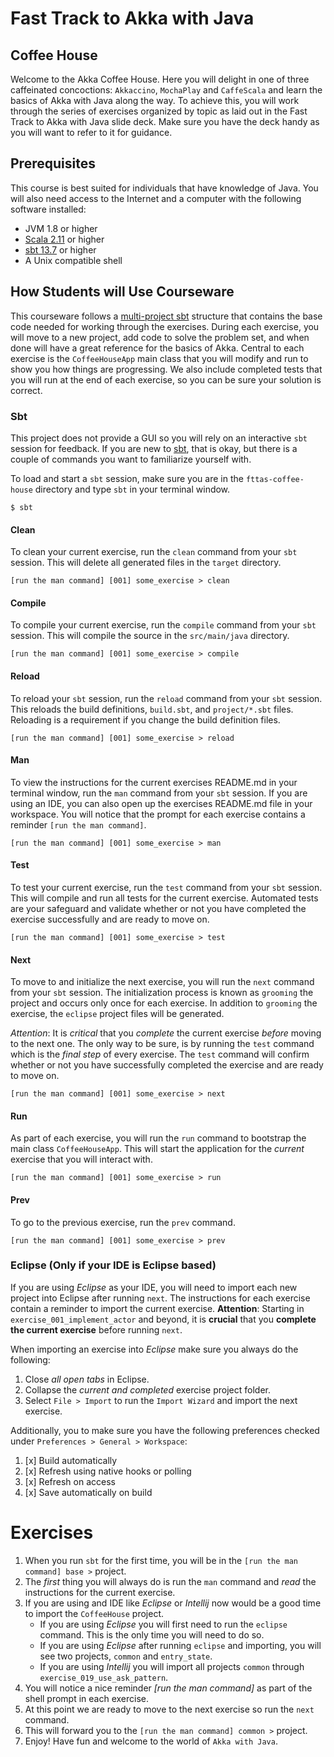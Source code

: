 
# Fast Track to Akka with Java

## Coffee House

Welcome to the Akka Coffee House. Here you will delight in one of three caffeinated concoctions: `Akkaccino`, `MochaPlay` and `CaffeScala` and learn the basics of Akka with Java along the way. To achieve this, you will work through the series of exercises organized by topic as laid out in the Fast Track to Akka with Java slide deck. Make sure you have the deck handy as you will want to refer to it for guidance.

## Prerequisites

This course is best suited for individuals that have knowledge of Java. You will also need access to the Internet and a computer with the following software installed:

- JVM 1.8 or higher
- [Scala 2.11](http://www.scala-lang.org/documentation/) or higher
- [sbt 13.7](http://www.scala-sbt.org/0.13/docs/index.html) or higher
- A Unix compatible shell

## How Students will Use Courseware

This courseware follows a [multi-project sbt](http://www.scala-sbt.org/0.13/tutorial/Multi-Project.html) structure that contains the base code needed for working through the exercises. During each exercise, you will move to a new project, add code to solve the problem set, and when done will have a great reference for the basics of Akka. Central to each exercise is the `CoffeeHouseApp` main class that you will modify and run to show you how things are progressing. We also include completed tests that you will run at the end of each exercise, so you can be sure your solution is correct.

### Sbt

This project does not provide a GUI so you will rely on an interactive `sbt` session for feedback. If you are new to [sbt](http://www.scala-sbt.org/documentation.html), that is okay, but there is a couple of commands you want to familiarize yourself with.

To load and start a `sbt` session, make sure you are in the `fttas-coffee-house` directory and type `sbt` in your terminal window.

`$ sbt`

#### Clean

To clean your current exercise, run the `clean` command from your `sbt` session. This will delete all generated files in the `target` directory.

`[run the man command] [001] some_exercise > clean`

#### Compile

To compile your current exercise, run the `compile` command from your `sbt` session. This will compile the source in the `src/main/java` directory.

`[run the man command] [001] some_exercise > compile`

#### Reload

To reload your `sbt` session, run the `reload` command from your `sbt` session. This reloads the build definitions, `build.sbt`, and `project/*.sbt` files. Reloading is a requirement if you change the build definition files.

`[run the man command] [001] some_exercise > reload`

#### Man

To view the instructions for the current exercises README.md in your terminal window, run the `man` command from your `sbt` session. If you are using an IDE, you can also open up the exercises README.md file in your workspace. You will notice that the prompt for each exercise contains a reminder `[run the man command]`.

`[run the man command] [001] some_exercise > man`

#### Test

To test your current exercise, run the `test` command from your `sbt` session. This will compile and run all tests for the current exercise. Automated tests are your safeguard and validate whether or not you have completed the exercise successfully and are ready to move on.

`[run the man command] [001] some_exercise > test`

#### Next

To move to and initialize the next exercise, you will run the `next` command from your `sbt` session. The initialization process is known as `grooming` the project and occurs only once for each exercise. In addition to `grooming` the exercise, the `eclipse` project files will be generated.

*Attention*: It is *critical* that you *complete* the current exercise *before* moving to the next one. The only way to be sure, is by running the `test` command which is the *final step* of every exercise. The `test` command will confirm whether or not you have successfully completed the exercise and are ready to move on.

`[run the man command] [001] some_exercise > next`


#### Run

As part of each exercise, you will run the `run` command to bootstrap the main class `CoffeeHouseApp`. This will start the application for the *current* exercise that you will interact with.

`[run the man command] [001] some_exercise > run`

#### Prev

To go to the previous exercise, run the `prev` command.

`[run the man command] [001] some_exercise > prev`

### Eclipse (Only if your IDE is Eclipse based)

If you are using *Eclipse* as your IDE, you will need to import each new project into Eclipse after running `next`. The instructions for each exercise contain a reminder to import the current exercise. **Attention**: Starting in `exercise_001_implement_actor` and beyond, it is **crucial** that you **complete the current exercise** before running `next`.

When importing an exercise into *Eclipse* make sure you always do the following:

1. Close *all open tabs* in Eclipse.
2. Collapse the *current and completed* exercise project folder.
3. Select `File > Import` to run the `Import Wizard` and import the next exercise.

Additionally, you to make sure you have the following preferences checked under `Preferences > General > Workspace`:

1. [x] Build automatically
2. [x] Refresh using native hooks or polling
3. [x] Refresh on access
4. [x] Save automatically on build

# Exercises

1. When you run `sbt` for the first time, you will be in the `[run the man command] base >` project.
2. The *first* thing you will always do is run the `man` command and *read* the instructions for the current exercise.
3. If you are using and IDE like *Eclipse* or *Intellij* now would be a good time to import the `CoffeeHouse` project.
    - If you are using *Eclipse* you will first need to run the `eclipse` command. This is the only time you will need to do so.
    - If you are using *Eclipse* after running `eclipse` and importing, you will see two projects, `common` and `entry_state`.
    - If you are using *Intellij* you will import all projects `common` through `exercise_019_use_ask_pattern`.
4. You will notice a nice reminder *[run the man command]* as part of the shell prompt in each exercise.
5. At this point we are ready to move to the next exercise so run the `next` command.
6. This will forward you to the `[run the man command] common >` project.
7. Enjoy! Have fun and welcome to the world of `Akka with Java`.
